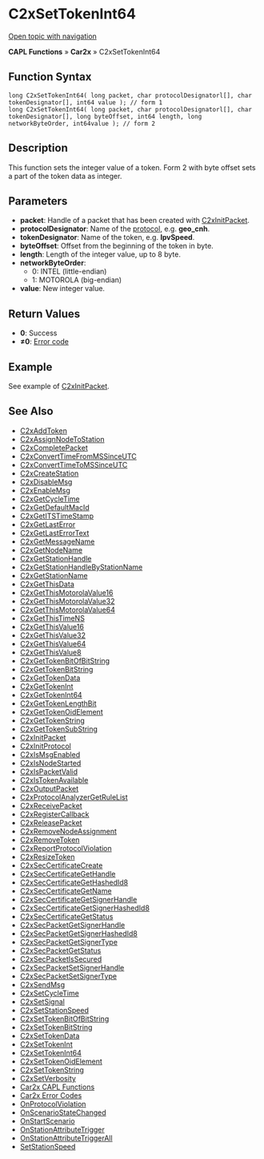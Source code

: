 # C2xSetTokenInt64

[Open topic with navigation](../../../../../CANoeDEFamily.htm#Topics/CAPLFunctions/Car2x/Functions/CAPLfunctionC2xSetTokenInt64.md)

**CAPL Functions** » **Car2x** » C2xSetTokenInt64

## Function Syntax

```plaintext
long C2xSetTokenInt64( long packet, char protocolDesignatorl[], char tokenDesignator[], int64 value ); // form 1
long C2xSetTokenInt64( long packet, char protocolDesignatorl[], char tokenDesignator[], long byteOffset, int64 length, long networkByteOrder, int64value ); // form 2
```

## Description

This function sets the integer value of a token. Form 2 with byte offset sets a part of the token data as integer.

## Parameters

- **packet**: Handle of a packet that has been created with [C2xInitPacket](CAPLfunctionC2xInitPacket.md).
- **protocolDesignator**: Name of the [protocol](../../../CANoeCANalyzer/Car2x/protocols/protocoloverviewCar2x.md), e.g. **geo_cnh**.
- **tokenDesignator**: Name of the token, e.g. **lpvSpeed**.
- **byteOffset**: Offset from the beginning of the token in byte.
- **length**: Length of the integer value, up to 8 byte.
- **networkByteOrder**:
  - 0: INTEL (little-endian)
  - 1: MOTOROLA (big-endian)
- **value**: New integer value.

## Return Values

- **0**: Success
- **≠0**: [Error code](../CAPLfunctionsCar2xErrorCodes.md)

## Example

See example of [C2xInitPacket](CAPLfunctionC2xInitPacket.md).

## See Also

- [C2xAddToken](CAPLfunctionC2xAddToken.md)
- [C2xAssignNodeToStation](CAPLfunctionC2xAssignNodeToStation.md)
- [C2xCompletePacket](CAPLfunctionC2xCompletePacket.md)
- [C2xConvertTimeFromMSSinceUTC](CAPLfunctionC2xConvertTimeFromMSSinceUTC.md)
- [C2xConvertTimeToMSSinceUTC](CAPLfunctionC2xConvertTimeToMSSinceUTC.md)
- [C2xCreateStation](CAPLfunctionC2xCreateStation.md)
- [C2xDisableMsg](CAPLfunctionC2xDisableMsg.md)
- [C2xEnableMsg](CAPLfunctionC2xEnableMsg.md)
- [C2xGetCycleTime](CAPLfunctionC2xGetCycleTime.md)
- [C2xGetDefaultMacId](CAPLfunctionC2xGetDefaultMacId.md)
- [C2xGetITSTimeStamp](CAPLfunctionC2xGetITSTimeStamp.md)
- [C2xGetLastError](CAPLfunctionC2xGetLastError.md)
- [C2xGetLastErrorText](CAPLfunctionC2xGetLastErrorText.md)
- [C2xGetMessageName](CAPLfunctionC2xGetMessageName.md)
- [C2xGetNodeName](CAPLfunctionC2xGetNodeName.md)
- [C2xGetStationHandle](CAPLfunctionC2xGetStationHandle.md)
- [C2xGetStationHandleByStationName](CAPLfunctionC2xGetStationHandleByStationName.md)
- [C2xGetStationName](CAPLfunctionC2xGetStationName.md)
- [C2xGetThisData](CAPLfunctionC2xGetThisData.md)
- [C2xGetThisMotorolaValue16](CAPLfunctionC2xGetThisMotorolaValue16.md)
- [C2xGetThisMotorolaValue32](CAPLfunctionC2xGetThisMotorolaValue32.md)
- [C2xGetThisMotorolaValue64](CAPLfunctionC2xGetThisMotorolaValue64.md)
- [C2xGetThisTimeNS](CAPLfunctionC2xGetThisTimeNS.md)
- [C2xGetThisValue16](CAPLfunctionC2xGetThisValue16.md)
- [C2xGetThisValue32](CAPLfunctionC2xGetThisValue32.md)
- [C2xGetThisValue64](CAPLfunctionC2xGetThisValue64.md)
- [C2xGetThisValue8](CAPLfunctionC2xGetThisValue8.md)
- [C2xGetTokenBitOfBitString](CAPLfunctionC2xGetTokenBitOfBitString.md)
- [C2xGetTokenBitString](CAPLfunctionC2xGetTokenBitString.md)
- [C2xGetTokenData](CAPLfunctionC2xGetTokenData.md)
- [C2xGetTokenInt](CAPLfunctionC2xGetTokenInt.md)
- [C2xGetTokenInt64](CAPLfunctionC2xGetTokenInt64.md)
- [C2xGetTokenLengthBit](CAPLfunctionC2xGetTokenLengthBit.md)
- [C2xGetTokenOidElement](CAPLfunctionC2xGetTokenOidElement.md)
- [C2xGetTokenString](CAPLfunctionC2xGetTokenString.md)
- [C2xGetTokenSubString](CAPLfunctionC2xGetTokenSubString.md)
- [C2xInitPacket](CAPLfunctionC2xInitPacket.md)
- [C2xInitProtocol](CAPLfunctionC2xInitProtocol.md)
- [C2xIsMsgEnabled](CAPLfunctionC2xIsMsgEnabled.md)
- [C2xIsNodeStarted](CAPLfunctionC2xIsNodeStarted.md)
- [C2xIsPacketValid](CAPLfunctionC2xIsPacketValid.md)
- [C2xIsTokenAvailable](CAPLfunctionC2xIsTokenAvailable.md)
- [C2xOutputPacket](CAPLfunctionC2xOutputPacket.md)
- [C2xProtocolAnalyzerGetRuleList](CAPLfunctionC2xProtocolAnalyzerGetRuleList.md)
- [C2xReceivePacket](CAPLfunctionC2xReceivePacket.md)
- [C2xRegisterCallback](CAPLfunctionC2xRegisterCallback.md)
- [C2xReleasePacket](CAPLfunctionC2xReleasePacket.md)
- [C2xRemoveNodeAssignment](CAPLfunctionC2xRemoveNodeAssignment.md)
- [C2xRemoveToken](CAPLfunctionC2xRemoveToken.md)
- [C2xReportProtocolViolation](CAPLfunctionC2xReportProtocolViolation.md)
- [C2xResizeToken](CAPLfunctionC2xResizeToken.md)
- [C2xSecCertificateCreate](CAPLfunctionC2xSecCertificateCreate.md)
- [C2xSecCertificateGetHandle](CAPLfunctionC2xSecCertificateGetHandle.md)
- [C2xSecCertificateGetHashedId8](CAPLfunctionC2xSecCertificateGetHashedId8.md)
- [C2xSecCertificateGetName](CAPLfunctionC2xSecCertificateGetName.md)
- [C2xSecCertificateGetSignerHandle](CAPLfunctionC2xSecCertificateGetSignerHandle.md)
- [C2xSecCertificateGetSignerHashedId8](CAPLfunctionC2xSecCertificateGetSignerHashedId8.md)
- [C2xSecCertificateGetStatus](CAPLfunctionC2xSecCertificateGetStatus.md)
- [C2xSecPacketGetSignerHandle](CAPLfunctionC2xSecPacketGetSignerHandle.md)
- [C2xSecPacketGetSignerHashedId8](CAPLfunctionC2xSecPacketGetSignerHashedId8.md)
- [C2xSecPacketGetSignerType](CAPLfunctionC2xSecPacketGetSignerType.md)
- [C2xSecPacketGetStatus](CAPLfunctionC2xSecPacketGetStatus.md)
- [C2xSecPacketIsSecured](CAPLfunctionC2xSecPacketIsSecured.md)
- [C2xSecPacketSetSignerHandle](CAPLfunctionC2xSecPacketSetSignerHandle.md)
- [C2xSecPacketSetSignerType](CAPLfunctionC2xSecPacketSetSignerType.md)
- [C2xSendMsg](CAPLfunctionC2xSendMsg.md)
- [C2xSetCycleTime](CAPLfunctionC2xSetCycleTime.md)
- [C2xSetSignal](CAPLfunctionC2xSetSignal.md)
- [C2xSetStationSpeed](CAPLfunctionC2xSetStationSpeed.md)
- [C2xSetTokenBitOfBitString](CAPLfunctionC2xSetTokenBitOfBitString.md)
- [C2xSetTokenBitString](CAPLfunctionC2xSetTokenBitString.md)
- [C2xSetTokenData](CAPLfunctionC2xSetTokenData.md)
- [C2xSetTokenInt](CAPLfunctionC2xSetTokenInt.md)
- [C2xSetTokenInt64](#aanchor5169)
- [C2xSetTokenOidElement](CAPLfunctionC2xSetTokenOidElement.md)
- [C2xSetTokenString](CAPLfunctionC2xSetTokenString.md)
- [C2xSetVerbosity](CAPLfunctionC2xSetVerbosity.md)
- [Car2x CAPL Functions](../CAPLfunctionsCar2xOverview.md)
- [Car2x Error Codes](../CAPLfunctionsCar2xErrorCodes.md)
- [OnProtocolViolation](../Callbacks/CAPLfunctionC2xOnProtocolViolation.md)
- [OnScenarioStateChanged](../Callbacks/CAPLfunctionC2xOnScenarioStateChanged.md)
- [OnStartScenario](../Callbacks/CAPLfunctionC2xOnStartScenario.md)
- [OnStationAttributeTrigger](../Callbacks/CAPLfunctionC2xOnStationAttributeTrigger.md)
- [OnStationAttributeTriggerAll](../Callbacks/CAPLfunctionC2xOnStationAttributeTriggerAll.md)
- [SetStationSpeed](../../ADAS/Functions/CAPLfunctionSetStationSpeed.md)
